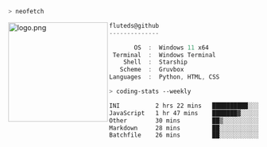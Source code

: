 ```zsh
> neofetch
```

<!--img align="left" src="https://github.com/fluteds.png" alt="logo.png" width="200"/>-->
<img align="left" src="https://external-content.duckduckgo.com/iu/?u=https%3A%2F%2F78.media.tumblr.com%2F975fca5f82161b190efdcaa05ffbd4ec%2Ftumblr_p6q6m9TJF01x3p3jmo1_500.png&f=1&nofb=1" alt="logo.png" width="200"/>

```csharp
fluteds@github
--------------

       OS  :  Windows 11 x64
 Terminal  :  Windows Terminal
    Shell  :  Starship
   Scheme  :  Gruvbox
Languages  :  Python, HTML, CSS
```

```zsh
> coding-stats --weekly
```

<!--START_SECTION:waka-->

```txt
INI          2 hrs 22 mins   ██████████░░░░░░░░░░░░░░░   40.22 %
JavaScript   1 hr 47 mins    ███████▓░░░░░░░░░░░░░░░░░   30.45 %
Other        30 mins         ██▒░░░░░░░░░░░░░░░░░░░░░░   08.76 %
Markdown     28 mins         ██░░░░░░░░░░░░░░░░░░░░░░░   08.16 %
Batchfile    26 mins         ██░░░░░░░░░░░░░░░░░░░░░░░   07.59 %
```

<!--END_SECTION:waka-->
